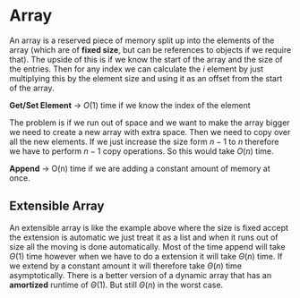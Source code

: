 # Array
An array is a reserved piece of memory split up into the elements of the array (which are of **fixed size**, but can be references to objects if we require that). The upside of this is if we know the start of the array and the size of the entries. Then for any index we can calculate the $i$ element by just multiplying this by the element size and using it as an offset from the start of the array.

**Get/Set Element** -> $O(1)$ time if we know the index of the element

The problem is if we run out of space and we want to make the array bigger we need to create a new array with extra space. Then we need to copy over all the new elements. If we just increase the size form $n-1$ to $n$ therefore we have to perform $n-1$ copy operations. So this would take $O(n)$ time.

**Append** -> O(n) time if we are adding a constant amount of memory at once.

## Extensible Array
An extensible array is like the example above where the size is fixed accept the extension is automatic we just treat it as a list and when it runs out of size all the moving is done automatically. Most of the time append will take $\Theta(1)$ time however when we have to do a extension it will take $\Theta(n)$ time. If we extend by a constant amount it will therefore take $\Theta(n)$ time asymptotically. There is a better version of a dynamic array that has an **amortized** runtime of $\Theta(1)$. But still $\Theta(n)$ in the worst case.